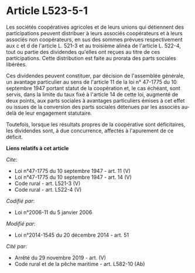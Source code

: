 # Article L523-5-1

Les sociétés coopératives agricoles et de leurs unions qui détiennent des participations peuvent distribuer à leurs associés
coopérateurs et à leurs associés non coopérateurs, en sus des sommes prévues respectivement aux c et d de l'article L. 521-3
et au troisième alinéa de l'article L. 522-4, tout ou partie des dividendes qu'elles ont reçues au titre de ces
participations. Cette distribution est faite au prorata des parts sociales libérées.

Ces dividendes peuvent constituer, par décision de l'assemblée générale, un avantage particulier au sens de l'article 11 de
la loi n° 47-1775 du 10 septembre 1947 portant statut de la coopération et, le cas échéant, sont servis, dans la limite du
taux fixé à l'article 14 de cette loi, augmenté de deux points, aux parts sociales à avantages particuliers émises à cet
effet ou issues de la conversion des parts sociales détenues par les associés au-delà de leur engagement statutaire.

Toutefois, lorsque les résultats propres de la coopérative sont déficitaires, les dividendes sont, à due concurrence,
affectés à l'apurement de ce déficit.

**Liens relatifs à cet article**

_Cite_:

  - Loi n°47-1775 du 10 septembre 1947 - art. 11 (V)
  - Loi n°47-1775 du 10 septembre 1947 - art. 14 (V)
  - Code rural - art. L521-3 (V)
  - Code rural - art. L522-4 (V)

_Codifié par_:

  - Loi n°2006-11 du 5 janvier 2006

_Modifié par_:

  - Loi n°2014-1545 du 20 décembre 2014 - art. 51

_Cité par_:

  - Arrêté du 29 novembre 2019 - art. (V)
  - Code rural et de la pêche maritime - art. L582-10 (Ab)
